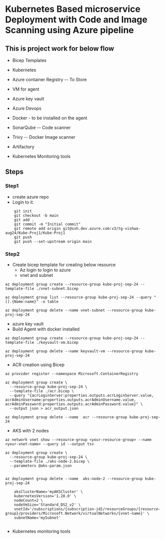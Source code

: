 # Kubernetes Based microservice Deployment with Code and Image Scanning using Azure pipeline

## This is project work for below flow 
* Bicep Templates
* Kubernetes
* Azure container Registry  -- To Store 
* VM for agent 
* Azure key vault

* Azure Devops 
* Docker - to be installed on the agent 
* SonarQube -- Code scanner 
* Trivy -- Docker Image scanner
* Artifactory 
* Kubernetes Monitoring tools


## Steps
### Step1

* create azure repo 
* Login to it.
```
    git init
    git checkout -b main
    git add .
    git commit -m "Initial commit"
    git remote add origin git@ssh.dev.azure.com:v3/tg-vishwa-aug24/Kube-Proj1/Kube-Proj1
    git push
    git push --set-upstream origin main
```
### Step2
* Create bicep template for creating below resource 
  * Az login to login to azure 
  * vnet and subnet 
```
az deployment group create --resource-group kube-proj-sep-24 --template-file ./vnet-subnet.bicep

az deployment group list --resource-group kube-proj-sep-24 --query "[].{Name:name}" -o table

az deployment group delete --name vnet-subnet --resource-group kube-proj-sep-24

```
  * azure key vault 
  * Build Agent with docker installed 
```
az deployment group create --resource-group kube-proj-sep-24 --template-file ./keyvault-vm.bicep

az deployment group delete --name keyvault-vm --resource-group kube-proj-sep-24
```
  * ACR creation using Bicep
```
az provider register --namespace Microsoft.ContainerRegistry

az deployment group create \
  --resource-group kube-proj-sep-24 \
  --template-file ./acr.bicep \
  --query "{acrLoginServer:properties.outputs.acrLoginServer.value, acrAdminUsername:properties.outputs.acrAdminUsername.value, acrAdminPassword:properties.outputs.acrAdminPassword.value}" \
  --output json > acr_output.json

az deployment group delete --name  acr --resource-group kube-proj-sep-24

```
  * AKS with 2 nodes
```
az network vnet show --resource-group <your-resource-group> --name <your-vnet-name> --query id --output tsv 

az deployment group create \
  --resource-group kube-proj-sep-24 \
  --template-file ./aks-node-2.bicep \
  --parameters @aks-param.json


az deployment group delete --name  aks-node-2 --resource-group kube-proj-sep-24
```

```
    aksClusterName='myAKSCluster' \
    kubernetesVersion='1.28.0' \
    nodeCount=2 \
    nodeVmSize='Standard_DS2_v2' \
    vnetId='/subscriptions/{subscription-id}/resourceGroups/{resource-group}/providers/Microsoft.Network/virtualNetworks/{vnet-name}' \
    subnetName='mySubnet'


```
  * Kubernetes monitoring tools

